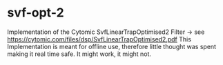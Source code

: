 # svf-opt-2

Implementation of the Cytomic SvfLinearTrapOptimised2 Filter -> see https://cytomic.com/files/dsp/SvfLinearTrapOptimised2.pdf
This Implementation is meant for offline use, therefore little thought was spent making it real time safe. It might work, it might not.
